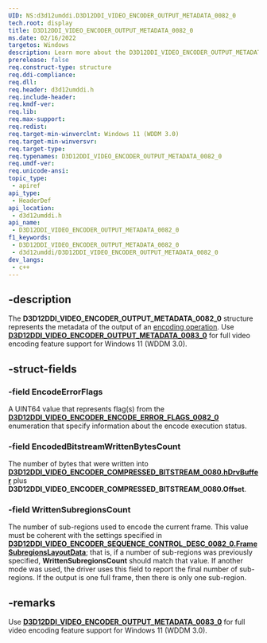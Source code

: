 ```yaml
---
UID: NS:d3d12umddi.D3D12DDI_VIDEO_ENCODER_OUTPUT_METADATA_0082_0
tech.root: display
title: D3D12DDI_VIDEO_ENCODER_OUTPUT_METADATA_0082_0
ms.date: 02/16/2022
targetos: Windows
description: Learn more about the D3D12DDI_VIDEO_ENCODER_OUTPUT_METADATA_0082_0 structure.
prerelease: false
req.construct-type: structure
req.ddi-compliance: 
req.dll: 
req.header: d3d12umddi.h
req.include-header: 
req.kmdf-ver: 
req.lib: 
req.max-support: 
req.redist: 
req.target-min-winverclnt: Windows 11 (WDDM 3.0)
req.target-min-winversvr: 
req.target-type: 
req.typenames: D3D12DDI_VIDEO_ENCODER_OUTPUT_METADATA_0082_0
req.umdf-ver: 
req.unicode-ansi: 
topic_type:
 - apiref
api_type:
 - HeaderDef
api_location:
 - d3d12umddi.h
api_name:
 - D3D12DDI_VIDEO_ENCODER_OUTPUT_METADATA_0082_0
f1_keywords:
 - D3D12DDI_VIDEO_ENCODER_OUTPUT_METADATA_0082_0
 - d3d12umddi/D3D12DDI_VIDEO_ENCODER_OUTPUT_METADATA_0082_0
dev_langs:
 - c++
---
```


## -description

The **D3D12DDI_VIDEO_ENCODER_OUTPUT_METADATA_0082_0** structure represents the metadata of the output of an [encoding operation](nc-d3d12umddi-pfnd3d12ddi_video_encode_frame_0082_0.md). Use [**D3D12DDI_VIDEO_ENCODER_OUTPUT_METADATA_0083_0**](ns-d3d12umddi-d3d12ddi_video_encoder_output_metadata_0083_0.md) for full video encoding feature support for Windows 11 (WDDM 3.0).

## -struct-fields

### -field EncodeErrorFlags

A UINT64 value that represents flag(s) from the [**D3D12DDI_VIDEO_ENCODER_ENCODE_ERROR_FLAGS_0082_0**](ne-d3d12umddi-d3d12ddi_video_encoder_encode_error_flags_0082_0.md) enumeration that specify information about the encode execution status.

### -field EncodedBitstreamWrittenBytesCount

The number of bytes that were written into [**D3D12DDI_VIDEO_ENCODER_COMPRESSED_BITSTREAM_0080.hDrvBuffer**](ns-d3d12umddi-d3d12ddi_video_encoder_compressed_bitstream_0080.md) plus **D3D12DDI_VIDEO_ENCODER_COMPRESSED_BITSTREAM_0080.Offset**.

### -field WrittenSubregionsCount

The number of sub-regions used to encode the current frame. This value must be coherent with the settings specified in [**D3D12DDI_VIDEO_ENCODER_SEQUENCE_CONTROL_DESC_0082_0.FrameSubregionsLayoutData**](ns-d3d12umddi-d3d12ddi_video_encoder_sequence_control_desc_0082_0.md); that is, if a number of sub-regions was previously specified, **WrittenSubregionsCount** should match that value. If another mode was used, the driver uses this field to report the final number of sub-regions. If the output is one full frame, then there is only one sub-region.

## -remarks

Use [**D3D12DDI_VIDEO_ENCODER_OUTPUT_METADATA_0083_0**](ns-d3d12umddi-d3d12ddi_video_encoder_output_metadata_0083_0.md) for full video encoding feature support for Windows 11 (WDDM 3.0).
